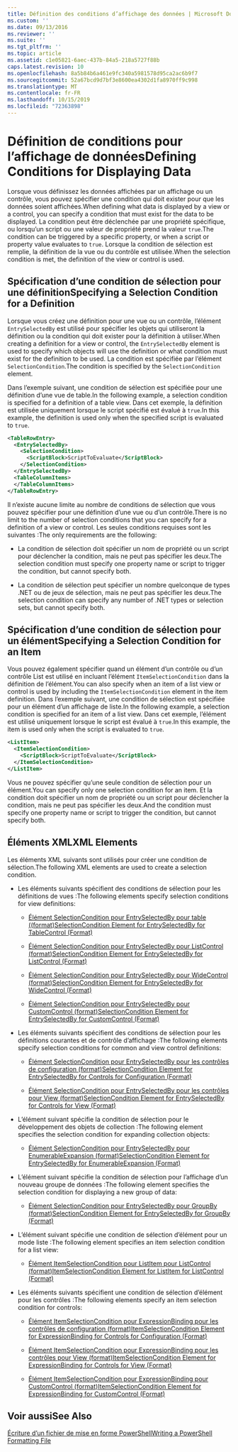 ```yaml
---
title: Définition des conditions d’affichage des données | Microsoft Docs
ms.custom: ''
ms.date: 09/13/2016
ms.reviewer: ''
ms.suite: ''
ms.tgt_pltfrm: ''
ms.topic: article
ms.assetid: c1e05821-6aec-437b-84a5-218a5727f88b
caps.latest.revision: 10
ms.openlocfilehash: 8a5b84b6a461e9fc340a5981578d95ca2ac6b9f7
ms.sourcegitcommit: 52a67bcd9d7bf3e8600ea4302d1fa8970ff9c998
ms.translationtype: MT
ms.contentlocale: fr-FR
ms.lasthandoff: 10/15/2019
ms.locfileid: "72363898"
---
```

# <a name="defining-conditions-for-displaying-data"></a><span data-ttu-id="5df8d-102">Définition de conditions pour l’affichage de données</span><span class="sxs-lookup"><span data-stu-id="5df8d-102">Defining Conditions for Displaying Data</span></span>

<span data-ttu-id="5df8d-103">Lorsque vous définissez les données affichées par un affichage ou un contrôle, vous pouvez spécifier une condition qui doit exister pour que les données soient affichées.</span><span class="sxs-lookup"><span data-stu-id="5df8d-103">When defining what data is displayed by a view or a control, you can specify a condition that must exist for the data to be displayed.</span></span> <span data-ttu-id="5df8d-104">La condition peut être déclenchée par une propriété spécifique, ou lorsqu’un script ou une valeur de propriété prend la valeur `true`.</span><span class="sxs-lookup"><span data-stu-id="5df8d-104">The condition can be triggered by a specific property, or when a script or property value evaluates to `true`.</span></span> <span data-ttu-id="5df8d-105">Lorsque la condition de sélection est remplie, la définition de la vue ou du contrôle est utilisée.</span><span class="sxs-lookup"><span data-stu-id="5df8d-105">When the selection condition is met, the definition of the view or control is used.</span></span>

## <a name="specifying-a-selection-condition-for-a-definition"></a><span data-ttu-id="5df8d-106">Spécification d’une condition de sélection pour une définition</span><span class="sxs-lookup"><span data-stu-id="5df8d-106">Specifying a Selection Condition for a Definition</span></span>

<span data-ttu-id="5df8d-107">Lorsque vous créez une définition pour une vue ou un contrôle, l’élément `EntrySelectedBy` est utilisé pour spécifier les objets qui utiliseront la définition ou la condition qui doit exister pour la définition à utiliser.</span><span class="sxs-lookup"><span data-stu-id="5df8d-107">When creating a definition for a view or control, the `EntrySelectedBy` element is used to specify which objects will use the definition or what condition must exist for the definition to be used.</span></span> <span data-ttu-id="5df8d-108">La condition est spécifiée par l’élément `SelectionCondition`.</span><span class="sxs-lookup"><span data-stu-id="5df8d-108">The condition is specified by the `SelectionCondition` element.</span></span>

<span data-ttu-id="5df8d-109">Dans l’exemple suivant, une condition de sélection est spécifiée pour une définition d’une vue de table.</span><span class="sxs-lookup"><span data-stu-id="5df8d-109">In the following example, a selection condition is specified for a definition of a table view.</span></span> <span data-ttu-id="5df8d-110">Dans cet exemple, la définition est utilisée uniquement lorsque le script spécifié est évalué à `true`.</span><span class="sxs-lookup"><span data-stu-id="5df8d-110">In this example, the definition is used only when the specified script is evaluated to `true`.</span></span>

```xml
<TableRowEntry>
  <EntrySelectedBy>
    <SelectionCondition>
      <ScriptBlock>ScriptToEvaluate</ScriptBlock>
    </SelectionCondition>
  </EntrySelectedBy>
  <TableColumnItems>
  </TableColumnItems>
</TableRowEntry>

```

<span data-ttu-id="5df8d-111">Il n’existe aucune limite au nombre de conditions de sélection que vous pouvez spécifier pour une définition d’une vue ou d’un contrôle.</span><span class="sxs-lookup"><span data-stu-id="5df8d-111">There is no limit to the number of selection conditions that you can specify for a definition of a view or control.</span></span> <span data-ttu-id="5df8d-112">Les seules conditions requises sont les suivantes :</span><span class="sxs-lookup"><span data-stu-id="5df8d-112">The only requirements are the following:</span></span>

- <span data-ttu-id="5df8d-113">La condition de sélection doit spécifier un nom de propriété ou un script pour déclencher la condition, mais ne peut pas spécifier les deux.</span><span class="sxs-lookup"><span data-stu-id="5df8d-113">The selection condition must specify one property name or script to trigger the condition, but cannot specify both.</span></span>

- <span data-ttu-id="5df8d-114">La condition de sélection peut spécifier un nombre quelconque de types .NET ou de jeux de sélection, mais ne peut pas spécifier les deux.</span><span class="sxs-lookup"><span data-stu-id="5df8d-114">The selection condition can specify any number of .NET types or selection sets, but cannot specify both.</span></span>

## <a name="specifying-a-selection-condition-for-an-item"></a><span data-ttu-id="5df8d-115">Spécification d’une condition de sélection pour un élément</span><span class="sxs-lookup"><span data-stu-id="5df8d-115">Specifying a Selection Condition for an Item</span></span>

<span data-ttu-id="5df8d-116">Vous pouvez également spécifier quand un élément d’un contrôle ou d’un contrôle List est utilisé en incluant l’élément `ItemSelectionCondition` dans la définition de l’élément.</span><span class="sxs-lookup"><span data-stu-id="5df8d-116">You can also specify when an item of a list view or control is used by including the `ItemSelectionCondition` element in the item definition.</span></span> <span data-ttu-id="5df8d-117">Dans l’exemple suivant, une condition de sélection est spécifiée pour un élément d’un affichage de liste.</span><span class="sxs-lookup"><span data-stu-id="5df8d-117">In the following example, a selection condition is specified for an item of a list view.</span></span> <span data-ttu-id="5df8d-118">Dans cet exemple, l’élément est utilisé uniquement lorsque le script est évalué à `true`.</span><span class="sxs-lookup"><span data-stu-id="5df8d-118">In this example, the item is used only when the script is evaluated to `true`.</span></span>

```xml
<ListItem>
  <ItemSelectionCondition>
    <ScriptBlock>ScriptToEvaluate</ScriptBlock>
  </ItemSelectionCondition>
</ListItem>

```

<span data-ttu-id="5df8d-119">Vous ne pouvez spécifier qu’une seule condition de sélection pour un élément.</span><span class="sxs-lookup"><span data-stu-id="5df8d-119">You can specify only one selection condition for an item.</span></span> <span data-ttu-id="5df8d-120">Et la condition doit spécifier un nom de propriété ou un script pour déclencher la condition, mais ne peut pas spécifier les deux.</span><span class="sxs-lookup"><span data-stu-id="5df8d-120">And the condition must specify one property name or script to trigger the condition, but cannot specify both.</span></span>

## <a name="xml-elements"></a><span data-ttu-id="5df8d-121">Éléments XML</span><span class="sxs-lookup"><span data-stu-id="5df8d-121">XML Elements</span></span>

 <span data-ttu-id="5df8d-122">Les éléments XML suivants sont utilisés pour créer une condition de sélection.</span><span class="sxs-lookup"><span data-stu-id="5df8d-122">The following XML elements are used to create a selection condition.</span></span>

- <span data-ttu-id="5df8d-123">Les éléments suivants spécifient des conditions de sélection pour les définitions de vues :</span><span class="sxs-lookup"><span data-stu-id="5df8d-123">The following elements specify selection conditions for view definitions:</span></span>

    - [<span data-ttu-id="5df8d-124">Élément SelectionCondition pour EntrySelectedBy pour table ((format)</span><span class="sxs-lookup"><span data-stu-id="5df8d-124">SelectionCondition Element for EntrySelectedBy for TableControl (Format)</span></span>](./selectioncondition-element-for-entryselectedby-for-tablecontrol-format.md)

    - [<span data-ttu-id="5df8d-125">Élément SelectionCondition pour EntrySelectedBy pour ListControl (format)</span><span class="sxs-lookup"><span data-stu-id="5df8d-125">SelectionCondition Element for EntrySelectedBy for ListControl (Format)</span></span>](./selectioncondition-element-for-entryselectedby-for-listcontrol-format.md)

    - [<span data-ttu-id="5df8d-126">Élément SelectionCondition pour EntrySelectedBy pour WideControl (format)</span><span class="sxs-lookup"><span data-stu-id="5df8d-126">SelectionCondition Element for EntrySelectedBy for WideControl (Format)</span></span>](./selectioncondition-element-for-entryselectedby-for-widecontrol-format.md)

    - [<span data-ttu-id="5df8d-127">Élément SelectionCondition pour EntrySelectedBy pour CustomControl (format)</span><span class="sxs-lookup"><span data-stu-id="5df8d-127">SelectionCondition Element for EntrySelectedBy for CustomControl (Format)</span></span>](./selectioncondition-element-for-entryselectedby-for-customcontrol-format.md)

- <span data-ttu-id="5df8d-128">Les éléments suivants spécifient des conditions de sélection pour les définitions courantes et de contrôle d’affichage :</span><span class="sxs-lookup"><span data-stu-id="5df8d-128">The following elements specify selection conditions for common and view control definitions:</span></span>

    - [<span data-ttu-id="5df8d-129">Élément SelectionCondition pour EntrySelectedBy pour les contrôles de configuration (format)</span><span class="sxs-lookup"><span data-stu-id="5df8d-129">SelectionCondition Element for EntrySelectedBy for Controls for Configuration (Format)</span></span>](./selectioncondition-element-for-entryselectedby-for-controls-for-configuration-format.md)

    - [<span data-ttu-id="5df8d-130">Élément SelectionCondition pour EntrySelectedBy pour les contrôles pour View (format)</span><span class="sxs-lookup"><span data-stu-id="5df8d-130">SelectionCondition Element for EntrySelectedBy for Controls for View (Format)</span></span>](./selectioncondition-element-for-entryselectedby-for-controls-for-view-format.md)

- <span data-ttu-id="5df8d-131">L’élément suivant spécifie la condition de sélection pour le développement des objets de collection :</span><span class="sxs-lookup"><span data-stu-id="5df8d-131">The following element specifies the selection condition for expanding collection objects:</span></span>

    - [<span data-ttu-id="5df8d-132">Élément SelectionCondition pour EntrySelectedBy pour EnumerableExpansion (format)</span><span class="sxs-lookup"><span data-stu-id="5df8d-132">SelectionCondition Element for EntrySelectedBy for EnumerableExpansion (Format)</span></span>](./selectioncondition-element-for-entryselectedby-for-enumerableexpansion-format.md)

- <span data-ttu-id="5df8d-133">L’élément suivant spécifie la condition de sélection pour l’affichage d’un nouveau groupe de données :</span><span class="sxs-lookup"><span data-stu-id="5df8d-133">The following element specifies the selection condition for displaying a new group of data:</span></span>

    - [<span data-ttu-id="5df8d-134">Élément SelectionCondition pour EntrySelectedBy pour GroupBy (format)</span><span class="sxs-lookup"><span data-stu-id="5df8d-134">SelectionCondition Element for EntrySelectedBy for GroupBy (Format)</span></span>](./selectioncondition-element-for-entryselectedby-for-groupby-format.md)

- <span data-ttu-id="5df8d-135">L’élément suivant spécifie une condition de sélection d’élément pour un mode liste :</span><span class="sxs-lookup"><span data-stu-id="5df8d-135">The following element specifies an item selection condition for a list view:</span></span>

    - [<span data-ttu-id="5df8d-136">Élément ItemSelectionCondition pour ListItem pour ListControl (format)</span><span class="sxs-lookup"><span data-stu-id="5df8d-136">ItemSelectionCondition Element for ListItem for ListControl (Format)</span></span>](./itemselectioncondition-element-for-listitem-for-listcontrol-format.md)

- <span data-ttu-id="5df8d-137">Les éléments suivants spécifient une condition de sélection d’élément pour les contrôles :</span><span class="sxs-lookup"><span data-stu-id="5df8d-137">The following elements specify an item selection condition for controls:</span></span>

    - [<span data-ttu-id="5df8d-138">Élément ItemSelectionCondition pour ExpressionBinding pour les contrôles de configuration (format)</span><span class="sxs-lookup"><span data-stu-id="5df8d-138">ItemSelectionCondition Element for ExpressionBinding for Controls for Configuration (Format)</span></span>](./itemselectioncondition-element-for-expressionbinding-for-controls-for-configuration-format.md)

    - [<span data-ttu-id="5df8d-139">Élément ItemSelectionCondition pour ExpressionBinding pour les contrôles pour View (format)</span><span class="sxs-lookup"><span data-stu-id="5df8d-139">ItemSelectionCondition Element for ExpressionBinding for Controls for View (Format)</span></span>](./itemselectioncondition-element-for-expressionbinding-for-controls-for-view-format.md)

    - [<span data-ttu-id="5df8d-140">Élément ItemSelectionCondition pour ExpressionBinding pour CustomControl (format)</span><span class="sxs-lookup"><span data-stu-id="5df8d-140">ItemSelectionCondition Element for ExpressionBinding for CustomControl (Format)</span></span>](./itemselectioncondition-element-for-expressionbinding-for-customcontrol-format.md)

## <a name="see-also"></a><span data-ttu-id="5df8d-141">Voir aussi</span><span class="sxs-lookup"><span data-stu-id="5df8d-141">See Also</span></span>

[<span data-ttu-id="5df8d-142">Écriture d’un fichier de mise en forme PowerShell</span><span class="sxs-lookup"><span data-stu-id="5df8d-142">Writing a PowerShell Formatting File</span></span>](./writing-a-powershell-formatting-file.md)
